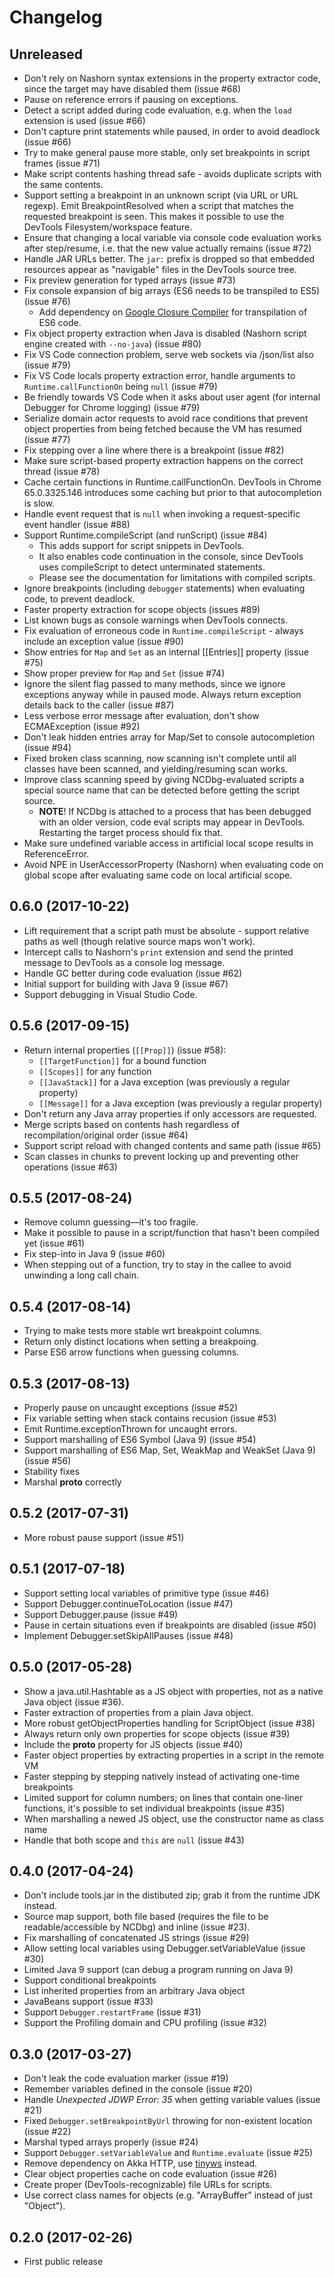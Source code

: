 # Changelog

## Unreleased

* Don't rely on Nashorn syntax extensions in the property extractor code, since the target may
  have disabled them (issue #68)
* Pause on reference errors if pausing on exceptions.
* Detect a script added during code evaluation, e.g. when the `load` extension is used (issue #66)
* Don't capture print statements while paused, in order to avoid deadlock (issue #66)
* Try to make general pause more stable, only set breakpoints in script frames (issue #71)
* Make script contents hashing thread safe - avoids duplicate scripts with the same contents.
* Support setting a breakpoint in an unknown script (via URL or URL regexp). Emit BreakpointResolved
  when a script that matches the requested breakpoint is seen. This makes it possible to use the
  DevTools Filesystem/workspace feature.
* Ensure that changing a local variable via console code evaluation works after step/resume, i.e.
  that the new value actually remains (issue #72)
* Handle JAR URLs better. The `jar:` prefix is dropped so that embedded resources appear as
  "navigable" files in the DevTools source tree.
* Fix preview generation for typed arrays (issue #73)
* Fix console expansion of big arrays (ES6 needs to be transpiled to ES5) (issue #76)
    * Add dependency on [Google Closure Compiler](https://github.com/google/closure-compiler)
      for transpilation of ES6 code.
* Fix object property extraction when Java is disabled (Nashorn script engine created with `--no-java`)
  (issue #80)
* Fix VS Code connection problem, serve web sockets via /json/list also (issue #79)
* Fix VS Code locals property extraction error, handle arguments to `Runtime.callFunctionOn`
  being `null` (issue #79)
* Be friendly towards VS Code when it asks about user agent (for internal Debugger for Chrome logging)
  (issue #79)
* Serialize domain actor requests to avoid race conditions that prevent object properties from
  being fetched because the VM has resumed (issue #77)
* Fix stepping over a line where there is a breakpoint (issue #82)
* Make sure script-based property extraction happens on the correct thread (issue #78)
* Cache certain functions in Runtime.callFunctionOn. DevTools in Chrome 65.0.3325.146 introduces some
  caching but prior to that autocompletion is slow.
* Handle event request that is `null` when invoking a request-specific event handler (issue #88)
* Support Runtime.compileScript (and runScript) (issue #84)
    * This adds support for script snippets in DevTools.
    * It also enables code continuation in the console, since DevTools uses
      compileScript to detect unterminated statements.
    * Please see the documentation for limitations with compiled scripts.
* Ignore breakpoints (including `debugger` statements) when evaluating code, to prevent deadlock.
* Faster property extraction for scope objects (issues #89)
* List known bugs as console warnings when DevTools connects.
* Fix evaluation of erroneous code in `Runtime.compileScript` - always include an exception value
  (issue #90)
* Show entries for `Map` and `Set` as an internal [[Entries]] property (issue #75)
* Show proper preview for `Map` and `Set` (issue #74)
* Ignore the silent flag passed to many methods, since we ignore exceptions anyway while in
  paused mode. Always return exception details back to the caller (issue #87)
* Less verbose error message after evaluation, don't show ECMAException (issue #92)
* Don't leak hidden entries array for Map/Set to console autocompletion (issue #94)
* Fixed broken class scanning, now scanning isn't complete until all classes have been scanned,
  and yielding/resuming scan works.
* Improve class scanning speed by giving NCDbg-evaluated scripts a special source name that can
  be detected before getting the script source.
    * **NOTE**! If NCDbg is attached to a process that has been debugged with an older version,
      code eval scripts may appear in DevTools. Restarting the target process should fix that. 
* Make sure undefined variable access in artificial local scope results in ReferenceError.
* Avoid NPE in UserAccessorProperty (Nashorn) when evaluating code on global scope after
  evaluating same code on local artificial scope.

## 0.6.0 (2017-10-22)

* Lift requirement that a script path must be absolute - support relative paths as well
  (though relative source maps won't work).
* Intercept calls to Nashorn's `print` extension and send the printed message to DevTools
  as a console log message.
* Handle GC better during code evaluation (issue #62)
* Initial support for building with Java 9 (issue #67)
* Support debugging in Visual Studio Code.

## 0.5.6 (2017-09-15)

* Return internal properties (`[[Prop]]`) (issue #58):
    * `[[TargetFunction]]` for a bound function
    * `[[Scopes]]` for any function
    * `[[JavaStack]]` for a Java exception (was previously a regular property)
    * `[[Message]]` for a Java exception (was previously a regular property)
* Don't return any Java array properties if only accessors are requested.
* Merge scripts based on contents hash regardless of recompilation/original order (issue #64)
* Support script reload with changed contents and same path (issue #65)
* Scan classes in chunks to prevent locking up and preventing other operations (issue #63)

## 0.5.5 (2017-08-24)

* Remove column guessing&mdash;it's too fragile.
* Make it possible to pause in a script/function that hasn't been compiled yet (issue #61)
* Fix step-into in Java 9 (issue #60)
* When stepping out of a function, try to stay in the callee to avoid unwinding
  a long call chain.

## 0.5.4 (2017-08-14)

* Trying to make tests more stable wrt breakpoint columns.
* Return only distinct locations when setting a breakpoing.
* Parse ES6 arrow functions when guessing columns.

## 0.5.3 (2017-08-13)

* Properly pause on uncaught exceptions (issue #52)
* Fix variable setting when stack contains recusion (issue #53)
* Emit Runtime.exceptionThrown for uncaught errors.
* Support marshalling of ES6 Symbol (Java 9) (issue #54)
* Support marshalling of ES6 Map, Set, WeakMap and WeakSet (Java 9) (issue #56)
* Stability fixes
* Marshal __proto__ correctly

## 0.5.2 (2017-07-31)

* More robust pause support (issue #51)

## 0.5.1 (2017-07-18)

* Support setting local variables of primitive type (issue #46)
* Support Debugger.continueToLocation (issue #47)
* Support Debugger.pause (issue #49)
* Pause in certain situations even if breakpoints are disabled (issue #50)
* Implement Debugger.setSkipAllPauses (issue #48)

## 0.5.0 (2017-05-28)

* Show a java.util.Hashtable as a JS object with properties, not as a native Java
  object (issue #36).
* Faster extraction of properties from a plain Java object.
* More robust getObjectProperties handling for ScriptObject (issue #38)
* Always return only own properties for scope objects (issue #39)
* Include the __proto__ property for JS objects (issue #40)
* Faster object properties by extracting properties in a script in the remote VM
* Faster stepping by stepping natively instead of activating one-time breakpoints
* Limited support for column numbers; on lines that contain one-liner functions, it's
  possible to set individual breakpoints (issue #35)
* When marshalling a newed JS object, use the constructor name as class name
* Handle that both scope and `this` are `null` (issue #43)

## 0.4.0 (2017-04-24)

* Don't include tools.jar in the distibuted zip; grab it from the runtime JDK instead.
* Source map support, both file based (requires the file to be readable/accessible by
  NCDbg) and inline (issue #23).
* Fix marshalling of concatenated JS strings (issue #29)
* Allow setting local variables using Debugger.setVariableValue (issue #30)
* Limited Java 9 support (can debug a program running on Java 9)
* Support conditional breakpoints
* List inherited properties from an arbitrary Java object
* JavaBeans support (issue #33)
* Support `Debugger.restartFrame` (issue #31)
* Support the Profiling domain and CPU profiling (issue #32)

## 0.3.0 (2017-03-27)

* Don't leak the code evaluation marker (issue #19)
* Remember variables defined in the console (issue #20)
* Handle _Unexpected JDWP Error: 35_ when getting variable values (issue #21)
* Fixed `Debugger.setBreakpointByUrl` throwing for non-existent location (issue #22)
* Marshal typed arrays properly (issue #24)
* Support `Debugger.setVariableValue` and `Runtime.evaluate` (issue #25)
* Remove dependency on Akka HTTP, use [tinyws](https://github.com/provegard/tinyws) instead.
* Clear object properties cache on code evaluation (issue #26)
* Create proper (DevTools-recognizable) file URLs for scripts.
* Use correct class names for objects (e.g. "ArrayBuffer" instead of just "Object").

## 0.2.0 (2017-02-26)

* First public release

